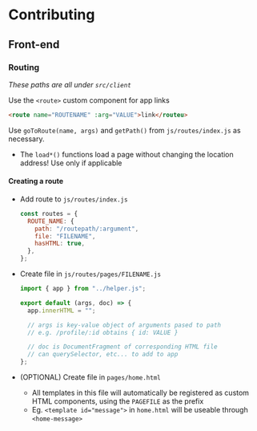 # Contributing

## Front-end

### Routing

_These paths are all under `src/client`_

Use the `<route>` custom component for app links

```html
<route name="ROUTENAME" :arg="VALUE">link</routeu>
```

Use `goToRoute(name, args)` and `getPath()` from `js/routes/index.js` as necessary.

- The `load*()` functions load a page without changing the location address! Use only if applicable

#### Creating a route

- Add route to `js/routes/index.js`

  ```js
  const routes = {
    ROUTE_NAME: {
      path: "/routepath/:argument",
      file: "FILENAME",
      hasHTML: true,
    },
  };
  ```

- Create file in `js/routes/pages/FILENAME.js`

  ```js
  import { app } from "../helper.js";

  export default (args, doc) => {
    app.innerHTML = "";

    // args is key-value object of arguments pased to path
    // e.g. /profile/:id obtains { id: VALUE }

    // doc is DocumentFragment of corresponding HTML file
    // can querySelector, etc... to add to app
  };
  ```

- (OPTIONAL) Create file in `pages/home.html`

  - All templates in this file will automatically be registered as custom HTML components, using the `PAGEFILE` as the prefix
  - Eg. `<template id="message">` in `home.html` will be useable through `<home-message>`
